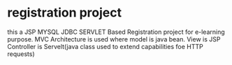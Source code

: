 # registration project

this a JSP MYSQL JDBC SERVLET Based Registration project for e-learning purpose.
MVC Architecture is used where model is java bean.
View is JSP
Controller is Servelt(java class used to extend capabilities foe HTTP requests)

